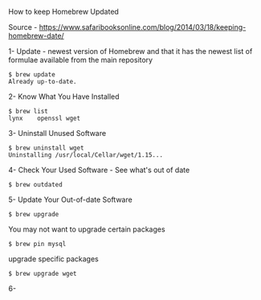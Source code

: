 How to keep Homebrew Updated 

Source - https://www.safaribooksonline.com/blog/2014/03/18/keeping-homebrew-date/

1- Update -  newest version of Homebrew and that it has the newest list of formulae available from the main repository

```
$ brew update
Already up-to-date.
```

2- Know What You Have Installed

```
$ brew list
lynx	openssl	wget
```

3- Uninstall Unused Software
```
$ brew uninstall wget
Uninstalling /usr/local/Cellar/wget/1.15...
```

4- Check Your Used Software - See what's out of date 

```
$ brew outdated
```

5- Update Your Out-of-date Software

```
$ brew upgrade
```
You may not want to upgrade certain packages

```
$ brew pin mysql
```

upgrade specific packages 

```
$ brew upgrade wget
```
6- 